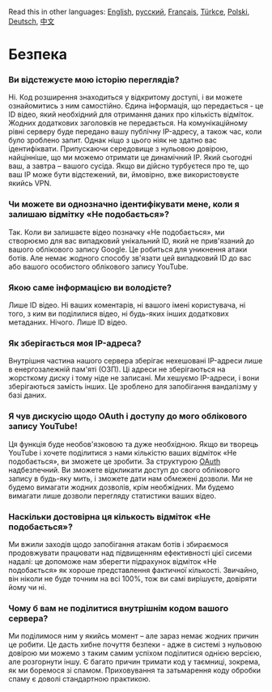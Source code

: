 Read this in other languages: [English](SECURITY-FAQ.md), [русский](SECURITY-FAQru.md), [Français](SECURITY-FAQfr.md), [Türkçe](SECURITY-FAQtr.md), [Polski](SECURITY-FAQpl.md), [Deutsch](SECURITY-FAQde.md), [中文](SECURITY-FAQcn.md)

# Безпека

### Ви відстежуєте мою історію переглядів?

Ні. Код розширення знаходиться у відкритому доступі, і ви можете ознайомитись з ним самостійно. Єдина інформація, що передається - це ID відео, який необхідний для отримання даних про кількість відміток. Жодних додаткових заголовків не передається. На комунікаційному рівні серверу буде передано вашу публічну IP-адресу, а також час, коли було зроблено запит. Однак ніщо з цього ніяк не здатно вас ідентифіквати. Припускаючи середовище з нульовою довірою, найцінніше, що ми можемо отримати це динамічний IP. Який сьогодні ваш, а завтра – вашого сусіда. Якщо ви дійсно турбуєтеся про те, що ваш IP може бути відстежений, ви, ймовірно, вже використовуєте якийсь VPN.

### Чи можете ви однозначно ідентифікувати мене, коли я залишаю відмітку «Не подобається»?

Так. Коли ви залишаєте відео позначку «Не подобається», ми створюємо для вас випадковий унікальний ID, який не прив'язаний до вашого облікового запису Google. Це робиться для уникнення атаки ботів. Але немає жодного способу зв'язати цей випадковий ID до вас або вашого особистого облікового запису YouTube.

### Якою саме інформацією ви володієте?

Лише ID відео. Ні ваших коментарів, ні вашого імені користувача, ні того, з ким ви поділилися відео, ні будь-яких інших додаткових метаданих. Нічого. Лише ID відео.

### Як зберігається моя IP-адреса?

Внутрішня частина нашого сервера зберігає нехешовані IP-адреси лише в енергозалежній пам'яті (ОЗП). Ці адреси не зберігаються на жорсткому диску і тому ніде не записані. Ми хешуємо IP-адреси, і вони зберігаються замість інших. Це зроблено для запобігання вандалізму у базі даних.

### Я чув дискусію щодо OAuth і доступу до мого облікового запису YouTube!

Ця функція буде необов'язковою та дуже необхідною. Якщо ви творець YouTube і хочете поділитися з нами кількістю ваших відміток «Не подобається», ви зможете це зробити. За структурою [OAuth](https://uk.wikipedia.org/wiki/OAuth#:~:text=%D0%B1%D0%B5%D0%B7%20%D0%BD%D0%B5%D0%BE%D0%B1%D1%85%D1%96%D0%B4%D0%BD%D0%BE%D1%81%D1%82%D1%96%20%D0%B2%D0%B2%D0%BE%D0%B4%D1%83%20%D1%96%D0%BC%D0%B5%D0%BD%D1%96%20%D0%BA%D0%BE%D1%80%D0%B8%D1%81%D1%82%D1%83%D0%B2%D0%B0%D1%87%D0%B0%20%D1%82%D0%B0%20%D0%BF%D0%B0%D1%80%D0%BE%D0%BB%D1%8E) надбезпечний. Ви зможете відкликати доступ до свого облікового запису в будь-яку мить, і зможете дати нам обмежені дозволи. Ми не будемо вимагати жодних дозволів, крім необжідних. Ми будемо вимагати лише дозволи перегляду статистики ваших відео.

### Наскільки достовірна ця кількость відміток «Не подобається»?

Ми вжили заходів щодо запобігання атакам ботів і збираємося продовжувати працювати над підвищенням ефективності цієї сисеми надалі: це допоможе нам зберегти підрахунок відміток «Не подобається» як хороше представлення фактичної кількості. Звичайно, він ніколи не буде точним на всі 100%, тож ви самі вирішуєте, довіряти йому чи ні.

### Чому б вам не поділитися внутрішнім кодом вашого сервера?

Ми поділимося ним у якийсь момент – але зараз немає жодних причин це робити. Це дасть хибне почуття безпеки - адже в системі з нульовою довірою ми можемо з таким самим успіхом поділитися однією версією, але розгорнути іншу. Є багато причин тримати код у таємниці, зокрема, як ми боремося зі спамом. Приховування та затьмарення коду обробки спаму є доволі стандартною практикою.
